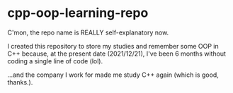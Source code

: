 # cpp-oop-learning-repo
C'mon, the repo name is REALLY self-explanatory now.

I created this repository to store my studies and remember some OOP in C++ because, at the present date (2021/12/21), I've been 6 months without coding a single line of code (lol).

...and the company I work for made me study C++ again (which is good, thanks.).
